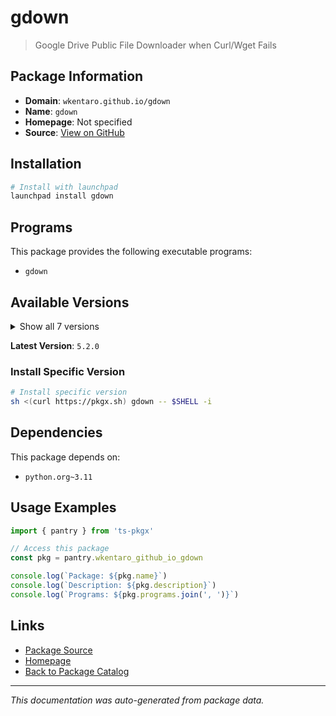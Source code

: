 # gdown

> Google Drive Public File Downloader when Curl/Wget Fails

## Package Information

- **Domain**: `wkentaro.github.io/gdown`
- **Name**: `gdown`
- **Homepage**: Not specified
- **Source**: [View on GitHub](https://github.com/pkgxdev/pantry/tree/main/projects/wkentaro.github.io/gdown/package.yml)

## Installation

```bash
# Install with launchpad
launchpad install gdown
```

## Programs

This package provides the following executable programs:

- `gdown`

## Available Versions

<details>
<summary>Show all 7 versions</summary>

- `5.2.0`, `5.1.0`, `5.0.1`, `5.0.0`, `4.7.3`
- `4.7.2`, `4.7.1`

</details>

**Latest Version**: `5.2.0`

### Install Specific Version

```bash
# Install specific version
sh <(curl https://pkgx.sh) gdown -- $SHELL -i
```

## Dependencies

This package depends on:

- `python.org~3.11`

## Usage Examples

```typescript
import { pantry } from 'ts-pkgx'

// Access this package
const pkg = pantry.wkentaro_github_io_gdown

console.log(`Package: ${pkg.name}`)
console.log(`Description: ${pkg.description}`)
console.log(`Programs: ${pkg.programs.join(', ')}`)
```

## Links

- [Package Source](https://github.com/pkgxdev/pantry/tree/main/projects/wkentaro.github.io/gdown/package.yml)
- [Homepage](#)
- [Back to Package Catalog](../package-catalog.md)

---

*This documentation was auto-generated from package data.*
